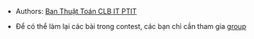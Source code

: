- Authors: [Ban Thuật Toán CLB IT PTIT](https://www.facebook.com/ITPTIT)

- Để có thể làm lại các bài trong contest, các bạn chỉ cần tham gia [group](https://codeforces.com/group/BegPu2Bixu)
